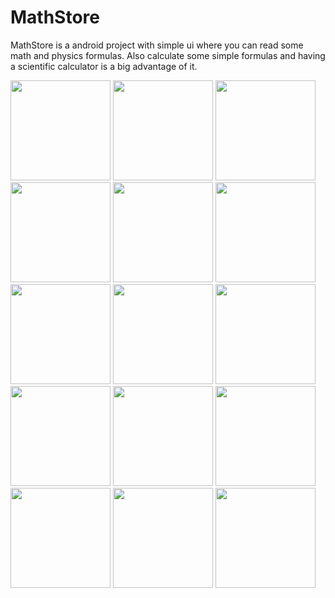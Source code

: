 # MathStore
MathStore is a android project with simple ui where you can read some math and physics formulas.
Also calculate some simple formulas and having a scientific calculator is a big advantage of it.

<img src="https://i.imgur.com/Akf5vA4.jpg" width="160"> <img src="https://i.imgur.com/uNEtEbM.jpg" width="160"> <img src="https://i.imgur.com/GvB6skW.jpg" width="160"> 
<img src="https://i.imgur.com/eDicCMP.jpg" width="160"> <img src="https://i.imgur.com/CntyrLL.jpg" width="160"> <img src="https://i.imgur.com/X5cNUWp.jpg" width="160">
<img src="https://i.imgur.com/LTGsj5i.jpg" width="160"> <img src="https://i.imgur.com/uYK0YhF.jpg" width="160"> <img src="https://i.imgur.com/7Bsszk0.jpg" width="160">
<img src="https://i.imgur.com/clwVRti.jpg" width="160"> <img src="https://i.imgur.com/9GzvcDd.jpg" width="160"> <img src="https://i.imgur.com/G6Fy0mZ.jpg" width="160">
<img src="https://i.imgur.com/9c3SoYc.jpg" width="160"> <img src="https://i.imgur.com/Tky75C5.jpg" width="160"> <img src="https://i.imgur.com/aVjIo1O.jpg" width="160">

